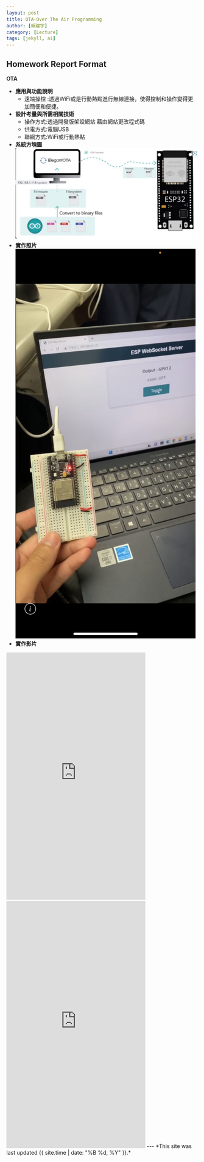```yaml
---
layout: post
title: OTA-Over The Air Programming
author: [賴建宇]
category: [Lecture]
tags: [jekyll, ai]
---
```

## Homework Report Format
**OTA**<br>
* **應用與功能說明**<br>
  - 遠端操控 :透過WiFi或是行動熱點進行無線連接，使得控制和操作變得更加簡便和便捷。
* **設計考量與所需相關技術**
  - 操作方式:透過開發版架設網站 藉由網站更改程式碼
  - 供電方式:電腦USB
  - 聯網方式:WiFi或行動熱點
* **系統方塊圖**<br>
![](https://github.com/ouo0725/MCU-project/blob/main/images/S__4276229.jpg?raw=true)
* **實作照片**
![](https://github.com/ouo0725/MCU-project/blob/main/images/S__147423302.jpg?raw=true) 
* **實作影片**
<iframe width="365" height="650" src="https://www.youtube.com/embed/q_GdjeTdfTI" title="" frameborder="0" allow="accelerometer; autoplay; clipboard-write; encrypted-media; gyroscope; picture-in-picture; web-share" allowfullscreen></iframe>

<iframe width="365" height="650" src="https://www.youtube.com/embed/DtOgbVQpkXQ" title="" frameborder="0" allow="accelerometer; autoplay; clipboard-write; encrypted-media; gyroscope; picture-in-picture; web-share" allowfullscreen></iframe>
---
*This site was last updated {{ site.time | date: "%B %d, %Y" }}.*


